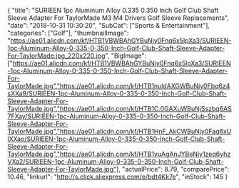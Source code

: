 {
	"title": "SURIEEN 1pc Aluminum Alloy 0.335 0.350 Inch Golf Club Shaft Sleeve Adapter For TaylorMade M3 M4 Drivers Golf Sleeve Replacements",
	"date": "2018-10-31 10:30:20",
	"SubCat": ["Sports & Entertainment"],
	"categories": ["Golf"],
	"thumbnailImage": "https://ae01.alicdn.com/kf/HTB1VBWBAhGYBuNjy0Fnq6x5lpXa3/SURIEEN-1pc-Aluminum-Alloy-0-335-0-350-Inch-Golf-Club-Shaft-Sleeve-Adapter-For-TaylorMade.jpg_220x220.jpg",
	"BigImage": ["https://ae01.alicdn.com/kf/HTB1VBWBAhGYBuNjy0Fnq6x5lpXa3/SURIEEN-1pc-Aluminum-Alloy-0-335-0-350-Inch-Golf-Club-Shaft-Sleeve-Adapter-For-TaylorMade.jpg","https://ae01.alicdn.com/kf/HTB1nuldAXGWBuNjy0Fbq6z4sXXa9/SURIEEN-1pc-Aluminum-Alloy-0-335-0-350-Inch-Golf-Club-Shaft-Sleeve-Adapter-For-TaylorMade.jpg","https://ae01.alicdn.com/kf/HTB1C.0GAXuWBuNjSszbq6AS7FXay/SURIEEN-1pc-Aluminum-Alloy-0-335-0-350-Inch-Golf-Club-Shaft-Sleeve-Adapter-For-TaylorMade.jpg","https://ae01.alicdn.com/kf/HTB1HnF_AkCWBuNjy0Faq6xUlXXao/SURIEEN-1pc-Aluminum-Alloy-0-335-0-350-Inch-Golf-Club-Shaft-Sleeve-Adapter-For-TaylorMade.jpg","https://ae01.alicdn.com/kf/HTB1yuAgAnJYBeNjy1zeq6yhzVXa2/SURIEEN-1pc-Aluminum-Alloy-0-335-0-350-Inch-Golf-Club-Shaft-Sleeve-Adapter-For-TaylorMade.jpg"],
	"actualPrice": 8.79,
	"comparePrice": 10.46,
	"linkurl": "http://s.click.aliexpress.com/e/bdt4Kk7e",
	"inStock": 145
}
